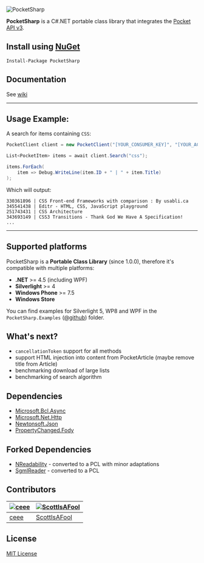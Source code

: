 ![PocketSharp](https://raw.github.com/ceee/PocketSharp/master/PocketSharp.Website/Assets/Images/github-header.png)

**PocketSharp** is a C#.NET portable class library that integrates the [Pocket API v3](http://getpocket.com/developer).

## Install using [NuGet](https://www.nuget.org/packages/PocketSharp/)

```
Install-Package PocketSharp
```

## Documentation

See [wiki](https://github.com/ceee/PocketSharp/wiki)

---

## Usage Example:

A search for items containing `CSS`:

```csharp
PocketClient client = new PocketClient("[YOUR_CONSUMER_KEY]", "[YOUR_ACCESS_CODE]");

List<PocketItem> items = await client.Search("css");

items.ForEach(
	item => Debug.WriteLine(item.ID + " | " + item.Title)
);
```

Which will output:

    330361896 | CSS Front-end Frameworks with comparison : By usabli.ca
    345541438 | Editr - HTML, CSS, JavaScript playground
    251743431 | CSS Architecture
    343693149 | CSS3 Transitions - Thank God We Have A Specification!
	...

---


## Supported platforms

PocketSharp is a **Portable Class Library** (since 1.0.0), therefore it's compatible with multiple platforms:

- **.NET** >= 4.5 (including WPF)
- **Silverlight** >= 4
- **Windows Phone** >= 7.5
- **Windows Store**

You can find examples for Silverlight 5, WP8 and WPF in the `PocketSharp.Examples` ([@github](https://github.com/ceee/PocketSharp/tree/master/PocketSharp.Examples)) folder.

## What's next?

- `cancellationToken` support for all methods
- support HTML injection into content from PocketArticle (maybe remove title from Article)
- benchmarking download of large lists
- benchmarking of search algorithm

## Dependencies

- [Microsoft.Bcl.Async](https://www.nuget.org/packages/Microsoft.Bcl.Async/)
- [Microsoft.Net.Http](https://www.nuget.org/packages/Microsoft.Net.Http/)
- [Newtonsoft.Json](https://www.nuget.org/packages/Newtonsoft.Json/)
- [PropertyChanged.Fody](https://github.com/Fody/PropertyChanged)

## Forked Dependencies

- [NReadability](https://github.com/marek-stoj/NReadability) - converted to a PCL with minor adaptations
- [SgmlReader](https://github.com/MindTouch/SGMLReader) - converted to a PCL

## Contributors
| [![ceee](http://gravatar.com/avatar/9c61b1f4307425f12f05d3adb930ba66?s=70)](https://github.com/ceee "Tobias Klika") | [![ScottIsAFool](http://gravatar.com/avatar/6df656872a87b09a7470feb4867ed927?s=70)](https://github.com/ScottIsAFool "Scott Lovegrove") |
|---|---|
| [ceee](https://github.com/ceee) | [ScottIsAFool](https://github.com/ScottIsAFool) |

## License

[MIT License](https://github.com/ceee/PocketSharp/blob/master/LICENSE-MIT)
